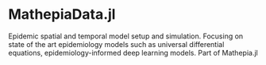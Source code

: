 # MathepiaData.jl
Epidemic spatial and temporal model setup and simulation. Focusing on state of the art epidemiology models such as universal differential equations, epidemiology-informed deep learning models.  Part of Mathepia.jl
